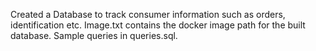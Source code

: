 Created a Database to track consumer information such as orders, identification etc. 
Image.txt contains the docker image path for the built database. 
Sample queries in queries.sql.

